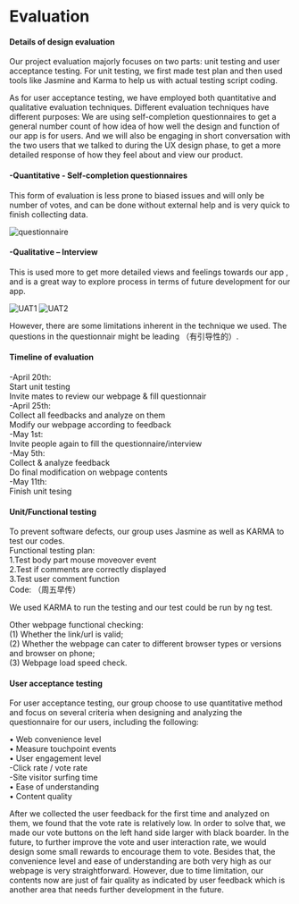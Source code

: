# Evaluation
#### Details of design evaluation
Our project evaluation majorly focuses on two parts: unit testing and user acceptance testing. 
For unit testing, we first made test plan and then used tools like Jasmine and Karma to help us with actual testing script coding.

As for user acceptance testing, we have employed both quantitative and qualitative evaluation techniques. Different evaluation techniques have different purposes: We are using self-completion questionnaires to get a general number count of how idea of how well the design and function of our app is for users. And we will also be engaging in short conversation with the two users that we talked to during the UX design phase, to get a more detailed response of how they feel about and view our product. 


#### -Quantitative - Self-completion questionnaires
This form of evaluation is less prone to biased issues and will only be number of votes, and can be done without external help and is very quick to finish collecting data. 

![questionnaire](https://i.imgur.com/yj8DF9E.png=centerme)


#### -Qualitative – Interview 
This is used more to get more detailed views and feelings towards our app , and is a great way to explore process in terms of future development for our app.

![UAT1](https://i.imgur.com/zGuoKnR.jpg=centerme)
![UAT2](https://i.imgur.com/DOiGOYX.jpg=centerme)

However, there are some limitations inherent in the technique we used. The questions in the questionnair might be leading （有引导性的）.

#### Timeline of evaluation 
-April 20th:    
Start unit testing  
Invite mates to review our webpage & fill questionnair  
-April 25th:  
Collect all feedbacks and analyze on them  
Modify our webpage according to feedback  
-May 1st:   
Invite people again to fill the questionnaire/interview  
-May 5th:  
Collect & analyze feedback   
Do final modification on webpage contents  
-May 11th:  
Finish unit tesing  

#### Unit/Functional testing
To prevent software defects, our group uses Jasmine as well as KARMA to test our codes.  
Functional testing plan:  
1.Test body part mouse moveover event   
2.Test if comments are correctly displayed  
3.Test user comment function  
Code: （周五早传）



We used KARMA to run the testing and our test could be run by ng test.
 
Other webpage functional checking:  
(1) Whether the link/url is valid;   
(2) Whether the webpage can cater to different browser types or versions and browser on phone;  
(3) Webpage load speed check. 


#### User acceptance testing
For user acceptance testing, our group choose to use quantitative method and focus on several criteria when designing and analyzing the questionnaire for our users, including the following:

•	Web convenience level  
•	Measure touchpoint events    
•	User engagement level  
-Click rate / vote rate  
-Site visitor surfing time  
•	Ease of understanding  
•	Content quality 

After we collected the user feedback for the first time and analyzed on them, we found that the vote rate is relatively low. In order to solve that, we made our vote buttons on the left hand side larger with black boarder. In the future, to further improve the vote and user interaction rate,  we would design some small rewards to encourage them to vote. 
Besides that, the convenience level and ease of understanding are both very high as our webpage is very straightforward. However, due to time limitation, our contents now are just of fair quality as indicated by user feedback which is another area that needs further development in the future. 


